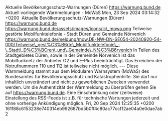 Aktuelle Bevölkerungsschutz-Warnungen (Düren) https://warnung.bund.de Aktuell vorliegende Warnmeldungen - MoWaS Mon, 23 Sep 2024 03:14:32 +0200 ![]() Aktuelle Bevölkerungsschutz-Warnungen (Düren) https://warnung.bund.de https://warnung.bund.de/assets/images/icons/ic\_mowa.png Teilweise gestörte Mobilfunktelefonie - Stadt Düren und Gemeinde Nörvenich https://warnung.bund.de/meldung/mow.DE-NW-DN-SE054-20240920-54-000/Teilweise\_gest%C3%B6rte\_Mobilfunktelefonie\_-\_Stadt\_D%C3%BCren\_und\_Gemeinde\_N%C3%B6rvenich In Teilen des Stadtgebietes Düren, sowie in der Gemeinde Nörvenich ist das Mobilfunknetz der Anbieter O2 und E-Plus beeinträchtigt. Das Erreichen der Notrufnummern 110 und 112 ist teilweise nicht möglich. ---
Diese Warnmeldung stammt aus dem Modularen Warnsystem (MoWaS) des Bundesamtes für Bevölkerungsschutz und Katastrophenhilfe.
Sie darf nur inhaltlich unverändert und nicht zu gewerblichen Zwecken verwendet werden.
Um die Authentizität der Warnmeldung zu überprüfen gehen Sie auf https://warnung.bund.de.
Eine Einschränkung oder (zeitweise) Einstellung des RSS-Feeds ist z.B. für technische Wartungen jederzeit und ohne vorherige Ankündigung möglich. Fri, 20 Sep 2024 12:25:35 +0200 161f88c6153238e740314eb992687bd5b0ff4c80ac77ccf12ae04a0e0dae7ab2
